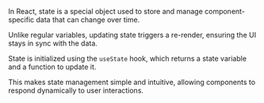 <p>In React, state is a special object used to store and manage component-specific data that can change over time.</p>
<p>Unlike regular variables, updating state triggers a re-render, ensuring the UI stays in sync with the data.</p>
<p>State is initialized using the <code>useState</code> hook, which returns a state variable and a function to update it.</p>
<p>This makes state management simple and intuitive, allowing components to respond dynamically to user interactions.</p>